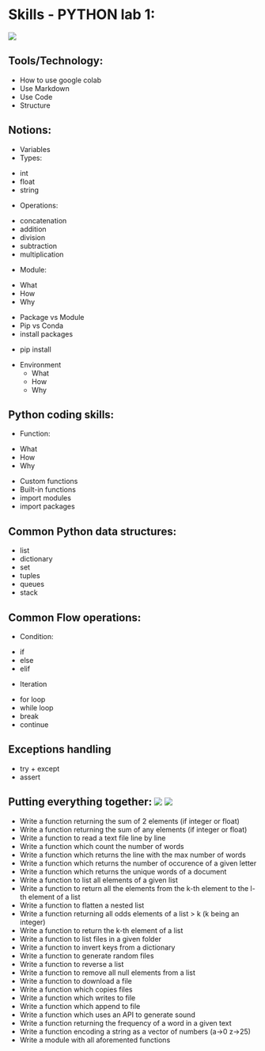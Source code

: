 # Skills -  PYTHON lab 1:
![](https://img.shields.io/static/v1?label=LAB&message=1&color=blue)

##  Tools/Technology:
- How to use google colab
- Use Markdown
- Use Code
- Structure 

##  Notions:
- Variables
 - Types:
  * int
  * float
  * string
  
 - Operations:
  * concatenation
  * addition
  * division
  * subtraction
  * multiplication

- Module:
 * What
 * How
 * Why
 
- Package vs Module 
 - Pip vs Conda 
 - install packages
  * pip install
 
- Environment
  * What
  * How
  * Why

## Python coding skills:
- Function:
 * What
 * How
 * Why
 
- Custom functions
- Built-in functions
- import modules
- import packages
 

## Common Python data structures:
 - list
 - dictionary
 - set
 - tuples
 - queues
 - stack
  
## Common Flow operations:
  - Condition: 
   * if 
   * else 
   * elif
  - Iteration
   * for loop
   * while loop
   * break
   * continue
  
## Exceptions handling
  - try + except
  - assert
  
## Putting everything together: ![](https://img.shields.io/badge/I/O-HOT-red) ![](https://img.shields.io/badge/COMMENT-YOURCODE-red)

 - Write a function returning the sum of 2 elements (if integer or float)
 - Write a function returning the sum of any elements (if integer or float)
 - Write a function to read a text file line by line
 - Write a function which count the number of words
 - Write a function which returns the line with the max number of words
 - Write a function which returns the number of occurence of a given letter 
 - Write a function which returns the unique words of a document
 - Write a function to list all elements of a given list
 - Write a function to return all the elements from the k-th element to the l-th element of a list
 - Write a function to flatten a nested list
 - Write a function returning all odds elements of a list > k (k being an integer)
 - Write a function to return the k-th element of a list
 - Write a function to list files in a given folder
 - Write a function to invert keys from a dictionary
 - Write a function to generate random files
 - Write a function to reverse a list
 - Write a function to remove all null elements from a list
 - Write a function to download a file
 - Write a function which copies files
 - Write a function which writes to file
 - Write a function which append to file
 - Write a function which uses an API to generate sound 
 - Write a function returning the frequency of a word in a given text
 - Write a function encoding a string as a vector of numbers (a->0 z->25) 
 - Write a module with all aforemented functions
 
 

 
 
  

  
  
  
 
  
  
